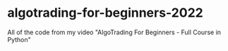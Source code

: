 # algotrading-for-beginners-2022
All of the code from my video "AlgoTrading For Beginners - Full Course in Python"
